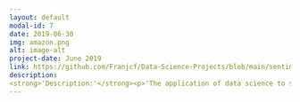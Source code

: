 ```yaml
---
layout: default
modal-id: 7
date: 2019-06-30
img: amazon.png
alt: image-alt
project-date: June 2019
link: https://github.com/Franjcf/Data-Science-Projects/blob/main/sentiment_analysis_Amazon_reviews/Sentiment%20Analysis.ipynb
description: 
<strong>'Description:'</strong><p>'The application of data science to sentiment analysis has become essential in the development of successful online products, be it in the areas of marketing (Google), entertainment (YouTube), retail (Amazon), and communication (Microsoft). Data science has allowed these sectors to monitor and influence consumer behavior, effectively changing the way that companies interact with their consumers. Direct contact is no longer strictly necessary, it is sufficient to analyze comments, web searches, messages, or product reviews to obtain the consumers’ reaction to a new product or a change in services. In this project, I present an analysis of five different classifiers on a data set comprising of 3000 online reviews labeled as either positive and negative. I compare and contrast the classifiers ability to correctly predict a review label based on a bag of words representation and by taking into account the length of said reviews. Furthermore I studied the effects of feature selection (number of words sampled) on classifier performance. I conclude that the Logistic Regression classifier works best when compared to its counterparts, as it requires the least amount of features while obtaining the best performance in 4 out of 6 metrics. Finally, I conclude that review length is not a good predictor of sentiment.'</p>
---
```

